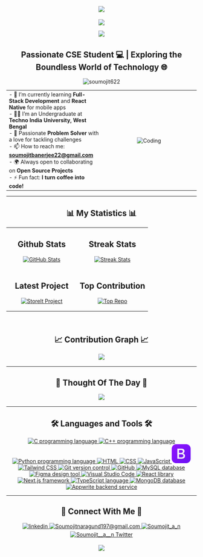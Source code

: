 <p align="center">
  <img src="https://capsule-render.vercel.app/api?type=soft&height=100&color=gradient&text=Soumojit%20Banerjee&reversal=true&section=header&textBg=false&animation=twinkling"/>
</p>


<p align="center">
  <picture align="center">
    <img align="center" src="https://github.com/7oSkaaa/7oSkaaa/blob/main/Images/about_me.gif?raw=true" width="50px">
  </picture>
</p>

<!-- <h1 align="center">Hi 👋, I'm Soumojit Banerjee</h1> -->
<!-- <h1 align="center">
  <a href="https://github.com/Ratheshan03/readme-typing-svg"><img src="https://readme-typing-svg.herokuapp.com?lines=Computer+Science+Undergraduate;Frontend+Developer;DS%20|%20Web+Development%20Enthusiast;Aspiring+Learner&center=true&width=500&height=50"></a>
</h1> -->

<p align="center">
  <a href="https://github.com/Ratheshan03/readme-typing-svg">
    <img src="https://readme-typing-svg.herokuapp.com?lines=Hi+%F0%9F%91%8B%2C+I%27m+Soumojit+Banerjee;Computer+Science+Undergraduate;DS%20|%20Web+Development%20Enthusiast&center=true&width=500&height=50">
  </a>
</p>

<h2 align="center">Passionate CSE Student 💻 | Exploring the Boundless World of Technology 🌐</h2>

<p align="center"> 
  <img src="https://komarev.com/ghpvc/?username=soumojit622&label=Profile%20views&color=0e75b6&style=flat" alt="soumojit622" /> 
</p>

<table align="center">
  <tr border="none">
    <td width="50%" align="left">
      - 🌱 I’m currently learning <b>Full-Stack Development</b> and <b>React Native</b> for mobile apps <br>
      - 🧑‍🎓 I’m an Undergraduate at <b>Techno India University, West Bengal</b> <br>
      - 💬 Passionate <b>Problem Solver</b> with a love for tackling challenges <br>
      - 📫 How to reach me: <a href="mailto:soumojitbanerjee22@gmail.com"><b>soumojitbanerjee22@gmail.com</b></a> <br>
      - 🌍 Always open to collaborating on <b>Open Source Projects</b> <br>
      - ⚡ Fun fact: <b>I turn coffee into code!</b>
    </td>
    <td width="50%" align="center">
      <img align="center" alt="Coding" width="450" src="https://repository-images.githubusercontent.com/588181932/e36ec678-7984-4cdd-8e4c-a3932772ff8e">
    </td>
  </tr>
</table>

---

<h2 align="center">📊 My Statistics 📊</h2>
<!--Github stats Table--> 
<!-- <h2 align="center">📊 Gɪᴛʜᴜʙ Sᴛᴀᴛs 📊</h2> -->

<table width="100%">
  <tr>
    <td width="50%">
      <h2 align="center"><strong>Github Stats</strong></h2>
      <p align="center">
        <a href="https://github.com/soumojit622">
          <img align="center" src="https://github-readme-stats.vercel.app/api?username=soumojit622&count_private=true&show_icons=true&theme=nightowl" alt="GitHub Stats" />
        </a>
      </p>
    </td>
    <td width="50%">
      <h2 align="center"><strong>Streak Stats</strong></h2>
      <p align="center">
        <a href="https://github.com/soumojit622">
          <img align="center" src="https://streak-stats.demolab.com?user=soumojit622&theme=nightowl" alt="Streak Stats" />
        </a>
      </p>
    </td>
  </tr>
  <tr>
    <td width="50%">
      <h2 align="center"><strong>Latest Project</strong></h2>
      <p align="center">
        <a href="https://github.com/soumojit622/StoreIt">
          <img align="center" width="470" src="https://github-readme-stats.vercel.app/api/pin/?username=soumojit622&repo=StoreIt&theme=nightowl&show_owner=true" alt="StoreIt Project" />
        </a>
      </p>
    </td>
    <td width="50%">
      <h2 align="center"><strong>Top Contribution</strong></h2>
      <p align="center">
        <a href="https://github.com/soumojit622">
          <img align="center" src="https://github-contributor-stats.vercel.app/api?username=soumojit622&limit=3&theme=nightowl&show_owner=true&combine_all_yearly_contributions=true" alt="Top Repo" />
        </a>
      </p>
    </td>
  </tr>
</table>
<br />

<!--Contribution Graph-->
<h2 align="center">📈 Contribution Graph 📈</h2>
<div align="center">
    <img src="https://github-readme-activity-graph.vercel.app/graph?username=soumojit622&bg_color=011627&color=79d3c3&line=c792ea&point=ffeb95&area=true&hide_border=false" border-radius="15">
</div>

---

<!--Dynamic Quote card updated everyday at 12 PM-->
<h2 align="center">🌟 Thought Of The Day 🌟</h2>

<!--STARTS_HERE_QUOTE_CARD-->
<p align="center">
  <img src="https://readme-daily-quotes.vercel.app/api?theme=dark&category=programming&bg_color=011627&author_color=ffeb95">
</p>
<!--ENDS_HERE_QUOTE_CARD-->

<!-- <h2 align="center">Connect with me:</h2>
<p align="center">
  <a href="https://www.youtube.com/@soumojitbanerjee7273" target="blank">
    <img align="center" src="https://img.icons8.com/fluency/48/000000/youtube-play.png" alt="YouTube" height="50" width="50" />
  </a>
  <a href="https://linkedin.com/in/soumojit-banerjee-4914b3228" target="blank">
    <img align="center" src="https://img.icons8.com/color/48/000000/linkedin.png" alt="LinkedIn" height="50" width="50" />
  </a>
  <a href="https://github.com/soumojit622" target="blank">
    <img align="center" src="https://img.icons8.com/ios-glyphs/48/000000/github.png" alt="GitHub" height="50" width="50" />
  </a>
  <a href="https://stackoverflow.com/users/22345746/soumojit-banerjee" target="blank">
    <img align="center" src="https://img.icons8.com/color/48/000000/stack-overflow.png" alt="Stack Overflow" height="50" width="50" />
  </a>
  <a href="https://www.facebook.com/soumojit.banerjee.125" target="blank">
    <img align="center" src="https://img.icons8.com/color/48/000000/facebook.png" alt="Facebook" height="50" width="50" />
  </a>
  <a href="https://www.instagram.com/soumo622/" target="blank">
    <img align="center" src="https://img.icons8.com/fluency/48/000000/instagram-new.png" alt="Instagram" height="50" width="50" />
  </a>
</p> -->

---

<h2 align="center">🛠️ Languages and Tools 🛠️</h2>
<p align="center"> 
  <a href="https://learn.microsoft.com/en-us/cpp/c-language/?view=msvc-160" target="_blank" rel="noreferrer"> 
    <img src="https://github.com/Scar1109/skill-icons/blob/Scar1109/icons/C.svg" alt="C programming language" width="50" height="50"/> 
  </a> 
  <a href="https://en.cppreference.com/w/cpp" target="_blank" rel="noreferrer"> 
    <img src="https://github.com/Scar1109/skill-icons/blob/Scar1109/icons/CPP.svg" alt="C++ programming language" width="50" height="50"/> 
  </a> 
  <a href="https://www.python.org" target="_blank" rel="noreferrer"> 
    <img src="https://github.com/Scar1109/skill-icons/blob/Scar1109/icons/Python-Light.svg" alt="Python programming language" width="50" height="50"/> 
  </a> 
  <a href="https://developer.mozilla.org/en-US/docs/Web/HTML" target="_blank" rel="noreferrer"> 
    <img src="https://github.com/Scar1109/skill-icons/blob/Scar1109/icons/HTML.svg" alt="HTML" width="50" height="50"/> 
  </a> 
  <a href="https://developer.mozilla.org/en-US/docs/Web/CSS" target="_blank" rel="noreferrer"> 
    <img src="https://github.com/Scar1109/skill-icons/blob/Scar1109/icons/CSS.svg" alt="CSS" width="50" height="50"/> 
  </a> 
  <a href="https://developer.mozilla.org/en-US/docs/Web/JavaScript" target="_blank" rel="noreferrer"> 
    <img src="https://github.com/Scar1109/skill-icons/blob/Scar1109/icons/JavaScript.svg" alt="JavaScript" width="50" height="50"/> 
  </a> 
  <a href="https://getbootstrap.com" target="_blank" rel="noreferrer"> 
    <img src="https://github.com/tandpfun/skill-icons/blob/main/icons/Bootstrap.svg" alt="Bootstrap framework" width="50" height="50"/> 
  </a> 
  <a href="https://tailwindcss.com" target="_blank" rel="noreferrer"> 
    <img src="https://github.com/Scar1109/skill-icons/blob/Scar1109/icons/TailwindCSS-Light.svg" alt="Tailwind CSS" width="50" height="50"/> 
  </a> 
  <a href="https://git-scm.com" target="_blank" rel="noreferrer"> 
    <img src="https://github.com/Scar1109/skill-icons/blob/Scar1109/icons/Git.svg" alt="Git version control" width="50" height="50"/> 
  </a> 
  <a href="https://github.com" target="_blank" rel="noreferrer"> 
    <img src="https://github.com/Scar1109/skill-icons/blob/Scar1109/icons/Github-Light.svg" alt="GitHub" width="50" height="50"/> 
  </a> 
  <a href="https://www.mysql.com" target="_blank" rel="noreferrer"> 
    <img src="https://github.com/Scar1109/skill-icons/blob/Scar1109/icons/MySQL-Light.svg" alt="MySQL database" width="50" height="50"/> 
  </a> 
  <a href="https://www.figma.com" target="_blank" rel="noreferrer"> 
    <img src="https://github.com/Scar1109/skill-icons/blob/Scar1109/icons/Figma-Light.svg" alt="Figma design tool" width="50" height="50"/> 
  </a> 
  <a href="https://code.visualstudio.com" target="_blank" rel="noreferrer"> 
    <img src="https://github.com/Scar1109/skill-icons/blob/Scar1109/icons/VSCode-Light.svg" alt="Visual Studio Code" width="50" height="50"/> 
  </a> 
  <a href="https://reactjs.org" target="_blank" rel="noreferrer"> 
    <img src="https://github.com/Scar1109/skill-icons/blob/Scar1109/icons/React-Light.svg" alt="React library" width="50" height="50"/> 
  </a> 
  <a href="https://nextjs.org" target="_blank" rel="noreferrer"> 
    <img src="https://github.com/Scar1109/skill-icons/blob/Scar1109/icons/NextJS-Light.svg" alt="Next.js framework" width="50" height="50"/> 
  </a> 
  <a href="https://www.typescriptlang.org" target="_blank" rel="noreferrer"> 
    <img src="https://github.com/Scar1109/skill-icons/blob/Scar1109/icons/TypeScript.svg" alt="TypeScript language" width="50" height="50"/> 
  </a> 
  <a href="https://www.mongodb.com" target="_blank" rel="noreferrer"> 
    <img src="https://github.com/Scar1109/skill-icons/blob/Scar1109/icons/MongoDB.svg" alt="MongoDB database" width="50" height="50"/> 
  </a> 
  <a href="https://www.appwrite.io" target="_blank" rel="noreferrer"> 
    <img src="https://github.com/Scar1109/skill-icons/blob/Scar1109/icons/Appwrite.svg" alt="Appwrite backend service" width="50" height="50"/> 
  </a> 
</p>

---

<!--Contact Section-->

<h2 align="center">🤝 Connect With Me 🤝 </h2>
<div align="center">
 <a href="https://linkedin.com/in/soumojit-banerjee-4914b3228" target="_blank">
<img src=https://img.shields.io/badge/linkedin-%231E77B5.svg?&style=for-the-badge&logo=linkedin&logoColor=white alt=linkedin style="margin-bottom: 5px;" />
</a>
  
<a href="mailto:soumojitbanerjee22@gmail.com" target="_blank">
<img src="https://img.shields.io/badge/Gmail-D14836?style=for-the-badge&logo=gmail&logoColor=white" alt=Soumojitnaragund197@gmail.com mail style="margin-bottom: 5px;" />
</a>

<a href="https://www.instagram.com/soumo622/" target="_blank">
<img src=https://img.shields.io/badge/Instagram-E4405F?style=for-the-badge&logo=instagram&logoColor=white alt=Soumojit_a_n Instagram style="margin-bottom: 5px;" />
</a>

<a href="https://twitter.com/Soumojit__a__n" target="_blank">
<img src="https://img.shields.io/badge/Twitter-1DA1F2?style=for-the-badge&logo=twitter&logoColor=white" alt="Soumojit__a__n Twitter" style="margin-bottom: 5px;" />
</a>
</div>

<!--Footer-->
<p align="center">
  <img src="https://capsule-render.vercel.app/api?type=waving&height=70&color=gradient&reversal=true&section=footer"/>
</p>
